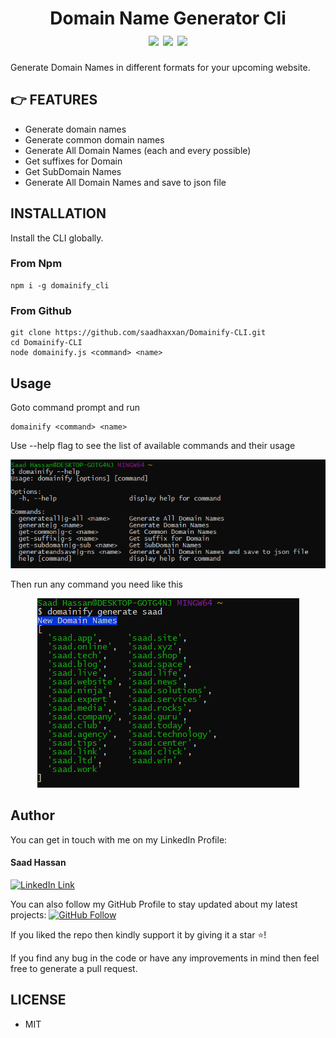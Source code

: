 <div align="center">
	<h1>Domain Name Generator Cli<br>
	<img src="https://img.shields.io/npm/v/domainify_cli?color=%2380C73D">
	<img src="https://img.shields.io/npm/dt/domainify_cli">
	<img src="https://img.shields.io/npm/l/domainify_cli?color=%2380C73D">
	</h1>
</div>

Generate Domain Names in different formats for your upcoming website.




## 👉 FEATURES

- Generate domain names
- Generate common domain names
- Generate All Domain Names (each and every possible)
- Get suffixes for Domain
- Get SubDomain Names
- Generate All Domain Names and save to json file

##  INSTALLATION
Install the CLI globally. 
### From Npm
```
npm i -g domainify_cli
```
### From Github
```
git clone https://github.com/saadhaxxan/Domainify-CLI.git
cd Domainify-CLI
node domainify.js <command> <name>
```
## Usage

Goto command prompt and run
```
domainify <command> <name>
```
Use --help flag to see the list of available commands and their usage

<div align="center">
<img src="./images/help.png" alt="help">
</div>

Then run any command you need like this

<div align="center">
<img src="./images/usage.png" alt="usage">
</div>

## Author
You can get in touch with me on my LinkedIn Profile:

#### Saad Hassan
[![LinkedIn Link](https://img.shields.io/badge/Connect-saadhaxxan-blue.svg?logo=linkedin&longCache=true&style=social&label=Connect
)](https://www.linkedin.com/in/saadhaxxan)

You can also follow my GitHub Profile to stay updated about my latest projects: [![GitHub Follow](https://img.shields.io/badge/Connect-saadhaxxan-blue.svg?logo=Github&longCache=true&style=social&label=Follow)](https://github.com/saadhaxxan)

If you liked the repo then kindly support it by giving it a star ⭐!

If you find any bug in the code or have any improvements in mind then feel free to generate a pull request.

## LICENSE
- MIT
